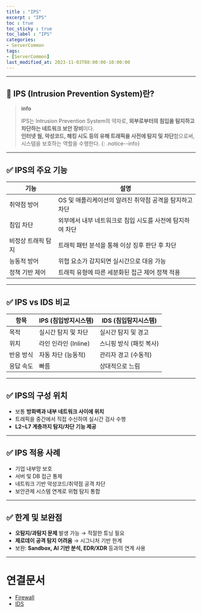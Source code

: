 ```yaml
---
title : "IPS"
excerpt : "IPS"
toc : true
toc_sticky : true
toc_label : "IPS"
categories:
- ServerCommon
tags:
- [ServerCommon]
last_modified_at: 2023-11-03T08:00:00-10:00:00
---
```

  
---
  
## 📌 IPS (Intrusion Prevention System)란?

> **info**
>
> IPS는 Intrusion Prevention System의 약자로, **외부로부터의 침입을 탐지하고 차단하는 네트워크 보안 장비**이다.  
> **인터넷 웜, 악성코드, 해킹 시도 등의 유해 트래픽을 사전에 탐지 및 차단**함으로써, 시스템을 보호하는 역할을 수행한다. 
{: .notice--info}  

---
  
## ✅ IPS의 주요 기능

| 기능 | 설명 |
|------|------|
| 취약점 방어 | OS 및 애플리케이션의 알려진 취약점 공격을 탐지하고 차단 |
| 침입 차단 | 외부에서 내부 네트워크로 침입 시도를 사전에 탐지하여 차단 |
| 비정상 트래픽 탐지 | 트래픽 패턴 분석을 통해 이상 징후 판단 후 차단 |
| 능동적 방어 | 위협 요소가 감지되면 실시간으로 대응 가능 |
| 정책 기반 제어 | 트래픽 유형에 따른 세분화된 접근 제어 정책 적용 |

---
  
## ✅ IPS vs IDS 비교

| 항목 | IPS (침입방지시스템) | IDS (침입탐지시스템) |
|------|-----------------------|-----------------------|
| 목적 | 실시간 탐지 및 차단 | 실시간 탐지 및 경고 |
| 위치 | 라인 인라인 (Inline) | 스니핑 방식 (패킷 복사) |
| 반응 방식 | 자동 차단 (능동적) | 관리자 경고 (수동적) |
| 응답 속도 | 빠름 | 상대적으로 느림 |

---
  
## ✅ IPS의 구성 위치

- 보통 **방화벽과 내부 네트워크 사이에 위치**
- 트래픽을 중간에서 직접 수신하여 실시간 검사 수행
- **L2~L7 계층까지 탐지/차단 기능 제공**

---
  
## ✅ IPS 적용 사례

- 기업 내부망 보호
- 서버 및 DB 접근 통제
- 네트워크 기반 악성코드/취약점 공격 차단
- 보안관제 시스템 연계로 위협 탐지 통합

---
  
## ✅ 한계 및 보완점

- **오탐지/과탐지 문제** 발생 가능 → 적절한 튜닝 필요
- **제로데이 공격 탐지 어려움** → 시그니처 기반 한계
- 보완: **Sandbox, AI 기반 분석, EDR/XDR** 등과의 연계 사용

---
  
# 연결문서
- [Firewall](../../servercommon/servercommon-Firewall)
- [IDS](../../servercommon/servercommon-IDS)
